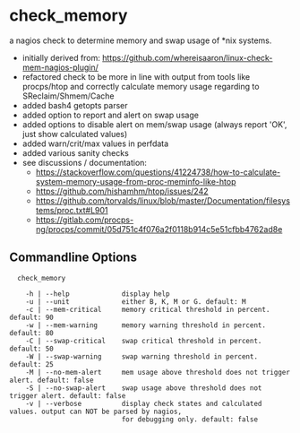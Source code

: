# check_memory

  a nagios check to determine memory and swap usage of *nix systems.  
  
 - initially derived from: https://github.com/whereisaaron/linux-check-mem-nagios-plugin/
 - refactored check to be more in line with output from tools like procps/htop
   and correctly calculate memory usage regarding to SReclaim/Shmem/Cache
 - added bash4 getopts parser
 - added option to report and alert on swap usage
 - added options to disable alert on mem/swap usage (always report 'OK', just show calculated values)
 - added warn/crit/max values in perfdata
 - added various sanity checks
 - see discussions / documentation:
   - https://stackoverflow.com/questions/41224738/how-to-calculate-system-memory-usage-from-proc-meminfo-like-htop
   - https://github.com/hishamhm/htop/issues/242
   - https://github.com/torvalds/linux/blob/master/Documentation/filesystems/proc.txt#L901
   - https://gitlab.com/procps-ng/procps/commit/05d751c4f076a2f0118b914c5e51cfbb4762ad8e  
   
## Commandline Options
```
  check_memory

    -h | --help             display help
    -u | --unit             either B, K, M or G. default: M
    -c | --mem-critical     memory critical threshold in percent. default: 90
    -w | --mem-warning      memory warning threshold in percent. default: 80
    -C | --swap-critical    swap critical threshold in percent. default: 50
    -W | --swap-warning     swap warning threshold in percent. default: 25
    -M | --no-mem-alert     mem usage above threshold does not trigger alert. default: false
    -S | --no-swap-alert    swap usage above threshold does not trigger alert. default: false
    -v | --verbose          display check states and calculated values. output can NOT be parsed by nagios,
                            for debugging only. default: false
```
